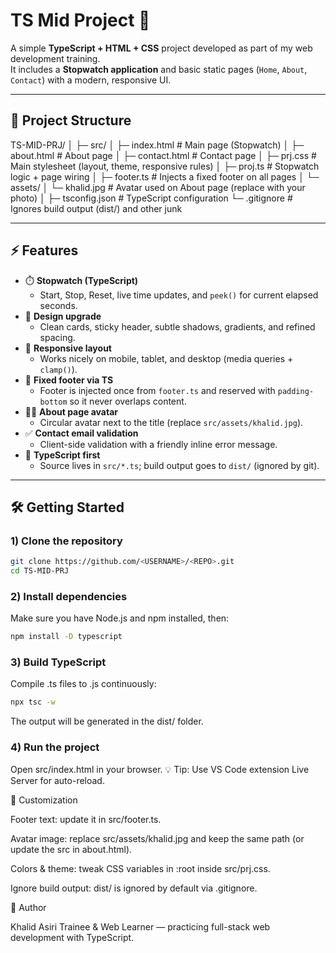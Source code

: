 # TS Mid Project 🚀

A simple **TypeScript + HTML + CSS** project developed as part of my web development training.  
It includes a **Stopwatch application** and basic static pages (`Home`, `About`, `Contact`) with a modern, responsive UI.

---

## 📂 Project Structure


  TS-MID-PRJ/
│
├─ src/
│ ├─ index.html # Main page (Stopwatch)
│ ├─ about.html # About page
│ ├─ contact.html # Contact page
│ ├─ prj.css # Main stylesheet (layout, theme, responsive rules)
│ ├─ proj.ts # Stopwatch logic + page wiring
│ ├─ footer.ts # Injects a fixed footer on all pages
│ └─ assets/
│ └─ khalid.jpg # Avatar used on About page (replace with your photo)
│
├─ tsconfig.json # TypeScript configuration
└─ .gitignore # Ignores build output (dist/) and other junk

---

## ⚡ Features

- ⏱️ **Stopwatch (TypeScript)**
  - Start, Stop, Reset, live time updates, and `peek()` for current elapsed seconds.
- 🎨 **Design upgrade**
  - Clean cards, sticky header, subtle shadows, gradients, and refined spacing.
- 📱 **Responsive layout**
  - Works nicely on mobile, tablet, and desktop (media queries + `clamp()`).
- 📌 **Fixed footer via TS**
  - Footer is injected once from `footer.ts` and reserved with `padding-bottom` so it never overlaps content.
- 🧑‍🦰 **About page avatar**
  - Circular avatar next to the title (replace `src/assets/khalid.jpg`).
- ✅ **Contact email validation**
  - Client-side validation with a friendly inline error message.
- 🧱 **TypeScript first**
  - Source lives in `src/*.ts`; build output goes to `dist/` (ignored by git).

---

## 🛠️ Getting Started

### 1) Clone the repository
```bash
git clone https://github.com/<USERNAME>/<REPO>.git
cd TS-MID-PRJ
```

### 2) Install dependencies
Make sure you have Node.js and npm installed, then:
```bash
npm install -D typescript
```

### 3) Build TypeScript
Compile .ts files to .js continuously:
```bash
npx tsc -w
```
The output will be generated in the dist/ folder.

### 4) Run the project
Open src/index.html in your browser.
💡 Tip: Use VS Code extension Live Server for auto-reload.


🔧 Customization

Footer text: update it in src/footer.ts.

Avatar image: replace src/assets/khalid.jpg and keep the same path (or update the src in about.html).

Colors & theme: tweak CSS variables in :root inside src/prj.css.

Ignore build output: dist/ is ignored by default via .gitignore.



👤 Author

Khalid Asiri
Trainee & Web Learner — practicing full-stack web development with TypeScript.
